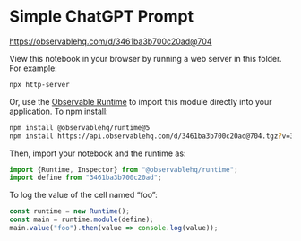 # Simple ChatGPT Prompt

https://observablehq.com/d/3461ba3b700c20ad@704

View this notebook in your browser by running a web server in this folder. For
example:

~~~sh
npx http-server
~~~

Or, use the [Observable Runtime](https://github.com/observablehq/runtime) to
import this module directly into your application. To npm install:

~~~sh
npm install @observablehq/runtime@5
npm install https://api.observablehq.com/d/3461ba3b700c20ad@704.tgz?v=3
~~~

Then, import your notebook and the runtime as:

~~~js
import {Runtime, Inspector} from "@observablehq/runtime";
import define from "3461ba3b700c20ad";
~~~

To log the value of the cell named “foo”:

~~~js
const runtime = new Runtime();
const main = runtime.module(define);
main.value("foo").then(value => console.log(value));
~~~
